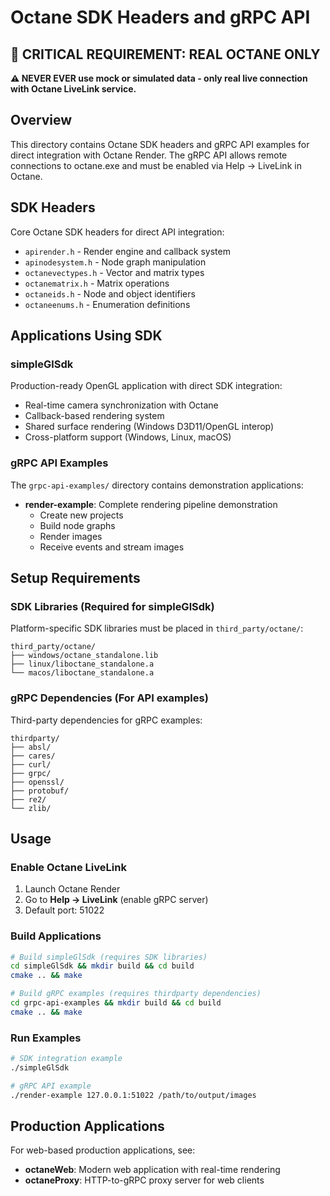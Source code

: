 # Octane SDK Headers and gRPC API

## 🚨 **CRITICAL REQUIREMENT: REAL OCTANE ONLY**

**⚠️ NEVER EVER use mock or simulated data - only real live connection with Octane LiveLink service.**

## Overview

This directory contains Octane SDK headers and gRPC API examples for direct integration with Octane Render. The gRPC API allows remote connections to octane.exe and must be enabled via Help → LiveLink in Octane.

## SDK Headers

Core Octane SDK headers for direct API integration:
- `apirender.h` - Render engine and callback system
- `apinodesystem.h` - Node graph manipulation
- `octanevectypes.h` - Vector and matrix types
- `octanematrix.h` - Matrix operations
- `octaneids.h` - Node and object identifiers
- `octaneenums.h` - Enumeration definitions

## Applications Using SDK

### simpleGlSdk
Production-ready OpenGL application with direct SDK integration:
- Real-time camera synchronization with Octane
- Callback-based rendering system
- Shared surface rendering (Windows D3D11/OpenGL interop)
- Cross-platform support (Windows, Linux, macOS)

### gRPC API Examples
The `grpc-api-examples/` directory contains demonstration applications:
- **render-example**: Complete rendering pipeline demonstration
  - Create new projects
  - Build node graphs
  - Render images
  - Receive events and stream images

## Setup Requirements

### SDK Libraries (Required for simpleGlSdk)
Platform-specific SDK libraries must be placed in `third_party/octane/`:
```
third_party/octane/
├── windows/octane_standalone.lib
├── linux/liboctane_standalone.a
└── macos/liboctane_standalone.a
```

### gRPC Dependencies (For API examples)
Third-party dependencies for gRPC examples:
```
thirdparty/
├── absl/
├── cares/
├── curl/
├── grpc/
├── openssl/
├── protobuf/
├── re2/
└── zlib/
```

## Usage

### Enable Octane LiveLink
1. Launch Octane Render
2. Go to **Help → LiveLink** (enable gRPC server)
3. Default port: 51022

### Build Applications
```bash
# Build simpleGlSdk (requires SDK libraries)
cd simpleGlSdk && mkdir build && cd build
cmake .. && make

# Build gRPC examples (requires thirdparty dependencies)
cd grpc-api-examples && mkdir build && cd build
cmake .. && make
```

### Run Examples
```bash
# SDK integration example
./simpleGlSdk

# gRPC API example
./render-example 127.0.0.1:51022 /path/to/output/images
```

## Production Applications

For web-based production applications, see:
- **octaneWeb**: Modern web application with real-time rendering
- **octaneProxy**: HTTP-to-gRPC proxy server for web clients